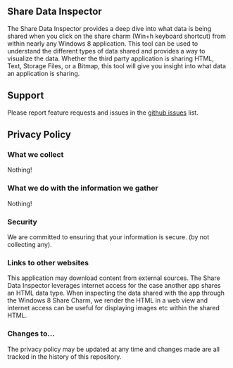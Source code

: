 Share Data Inspector
--


The Share Data Inspector provides a deep dive into what data is being shared when you click on the share charm (Win+h keyboard shortcut) from within nearly any Windows 8 application. This tool can be used to understand the different types of data shared and provides a way to visualize the data. Whether the third party application is sharing HTML, Text, Storage Files, or a Bitmap, this tool will give you insight into what data an application is sharing.

## Support
Please report feature requests and issues in the [github issues](https://github.com/staxmanade/ShareDataInspector/issues) list.



Privacy Policy
--

### What we collect

Nothing!


### What we do with the information we gather

Nothing!

### Security 
We are committed to ensuring that your information is secure. (by not collecting any).

### Links to other websites

This application may download content from external sources. The Share Data Inspector leverages internet access for the case another app shares an HTML data type. When inspecting the data shared with the app through the Windows 8 Share Charm, we render the HTML in a web view and internet access can be useful for displaying images etc within the shared HTML.

### Changes to...

The privacy policy may be updated at any time and changes made are all tracked in the history of this repository.
